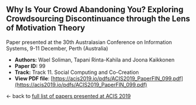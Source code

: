 ## Why Is Your Crowd Abandoning You? Exploring Crowdsourcing Discontinuance through the Lens of Motivation Theory

Paper presented at the 30th Australasian Conference on Information Systems, 9-11 December, Perth (Australia)
- **Authors:** Wael Soliman, Tapani Rinta-Kahila and Joona Kaikkonen
- **Paper ID:** 99
- **Track:** Track 11. Social Computing and Co-Creation
- **View PDF file**: [https://acis2019.io/pdfs/ACIS2019_PaperFIN_099.pdf](https://acis2019.io/pdfs/ACIS2019_PaperFIN_099.pdf)

&larr; back to [full list of papers presented at ACIS 2019](https://acis2019.io/)